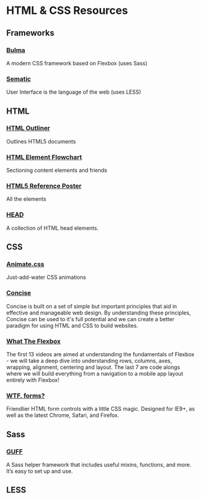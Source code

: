 # HTML & CSS Resources


## Frameworks

### [Bulma](http://bulma.io/)
A modern CSS framework based on Flexbox (uses Sass)

### [Sematic](http://semantic-ui.com/)
User Interface is the language of the web (uses LESS)


## HTML

### [HTML Outliner](https://gsnedders.html5.org/outliner/)
Outlines HTML5 documents

### [HTML Element Flowchart](http://html5doctor.com/downloads/h5d-sectioning-flowchart.png)
Sectioning content elements and friends

### [HTML5 Reference Poster](http://www.xhtml-lab.com/html5-poster/pdf/HTML5-Reference-Poster.pdf)
All the elements

### [HEAD](https://github.com/joshbuchea/HEAD)
A collection of HTML head elements.


## CSS

### [Animate.css](http://daneden.github.io/animate.css/)
Just-add-water CSS animations

### [Concise](http://concisecss.com/)
Concise is built on a set of simple but important principles that aid in effective and manageable web design. By understanding these principles, Concise can be used to it's full potential and we can create a better paradigm for using HTML and CSS to build websites.

### [What The Flexbox](http://flexbox.io/)
The first 13 videos are aimed at understanding the fundamentals of Flexbox - we will take a deep dive into understanding rows, columns, axes, wrapping, alignment, centering and layout. The last 7 are code alongs where we will build everything from a navigation to a mobile app layout entirely with Flexbox!

### [WTF, forms?](http://wtfforms.com/)
Friendlier HTML form controls with a little CSS magic. Designed for IE9+, as well as the latest Chrome, Safari, and Firefox.


## Sass

### [GUFF](http://kenwheeler.github.io/guff/)
A Sass helper framework that includes useful mixins, functions, and more. It’s easy to set up and use.


## LESS
